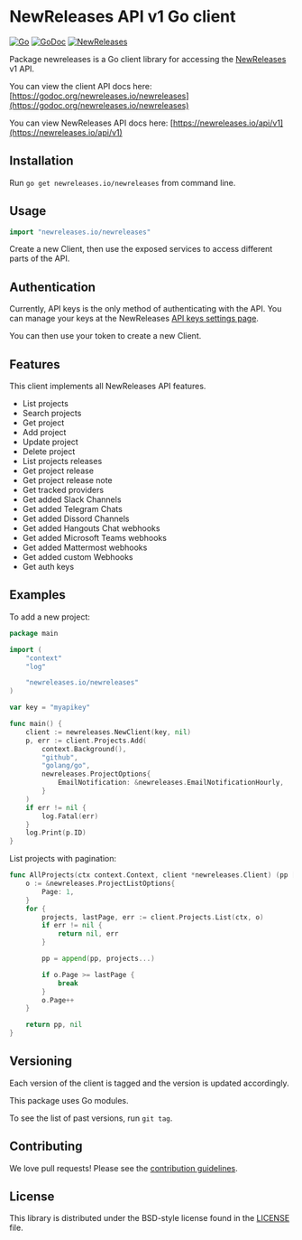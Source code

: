 # NewReleases API v1 Go client

[![Go](https://github.com/newreleasesio/client-go/workflows/Go/badge.svg)](https://github.com/newreleasesio/client-go/actions)
[![GoDoc](https://godoc.org/newreleases.io/newreleases?status.svg)](https://godoc.org/newreleases.io/newreleases)
[![NewReleases](https://newreleases.io/badge.svg)](https://newreleases.io/github/newreleasesio/client-go)

Package newreleases is a Go client library for accessing the [NewReleases](https://newreleases.io) v1 API.

You can view the client API docs here: [https://godoc.org/newreleases.io/newreleases](https://godoc.org/newreleases.io/newreleases)

You can view NewReleases API docs here: [https://newreleases.io/api/v1](https://newreleases.io/api/v1)

## Installation

Run `go get newreleases.io/newreleases` from command line.

## Usage

```go
import "newreleases.io/newreleases"
```

Create a new Client, then use the exposed services to access different parts of the API.

## Authentication

Currently, API keys is the only method of
authenticating with the API. You can manage your keys
at the NewReleases [API keys settings page](https://newreleases.io/settings/api-keys).

You can then use your token to create a new Client.

## Features

This client implements all NewReleases API features.

- List projects
- Search projects
- Get project
- Add project
- Update project
- Delete project
- List projects releases
- Get project release
- Get project release note
- Get tracked providers
- Get added Slack Channels
- Get added Telegram Chats
- Get added Dissord Channels
- Get added Hangouts Chat webhooks
- Get added Microsoft Teams webhooks
- Get added Mattermost webhooks
- Get added custom Webhooks
- Get auth keys

## Examples

To add a new project:

```go
package main

import (
    "context"
    "log"

    "newreleases.io/newreleases"
)

var key = "myapikey"

func main() {
    client := newreleases.NewClient(key, nil)
    p, err := client.Projects.Add(
        context.Background(),
        "github",
        "golang/go",
        newreleases.ProjectOptions{
            EmailNotification: &newreleases.EmailNotificationHourly,
        }
    )
    if err != nil {
        log.Fatal(err)
    }
    log.Print(p.ID)
}
```

List projects with pagination:

```go
func AllProjects(ctx context.Context, client *newreleases.Client) (pp []newreleases.Project, err error) {
    o := &newreleases.ProjectListOptions{
        Page: 1,
    }
    for {
        projects, lastPage, err := client.Projects.List(ctx, o)
        if err != nil {
            return nil, err
        }

        pp = append(pp, projects...)

        if o.Page >= lastPage {
            break
        }
        o.Page++
    }

    return pp, nil
}
```

## Versioning

Each version of the client is tagged and the version is updated accordingly.

This package uses Go modules.

To see the list of past versions, run `git tag`.

## Contributing

We love pull requests! Please see the [contribution guidelines](CONTRIBUTING.md).

## License

This library is distributed under the BSD-style license found in the [LICENSE](LICENSE) file.
